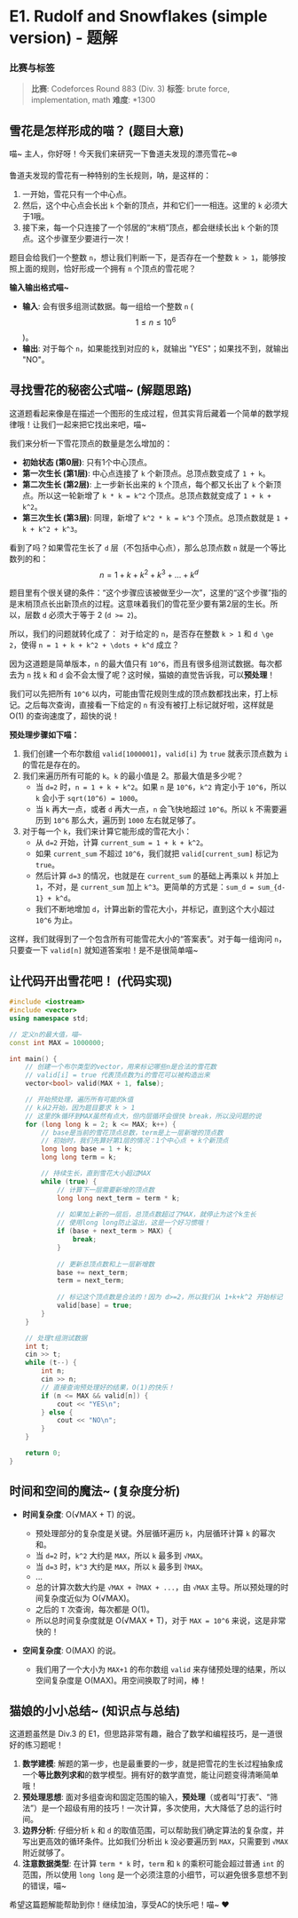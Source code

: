 # E1. Rudolf and Snowflakes (simple version) - 题解

### 比赛与标签
> **比赛**: Codeforces Round 883 (Div. 3)
> **标签**: brute force, implementation, math
> **难度**: *1300

## 雪花是怎样形成的喵？ (题目大意)
喵~ 主人，你好呀！今天我们来研究一下鲁道夫发现的漂亮雪花~❄️

鲁道夫发现的雪花有一种特别的生长规则，呐，是这样的：
1.  一开始，雪花只有一个中心点。
2.  然后，这个中心点会长出 `k` 个新的顶点，并和它们一一相连。这里的 `k` 必须大于1哦。
3.  接下来，每一个只连接了一个邻居的“末梢”顶点，都会继续长出 `k` 个新的顶点。这个步骤至少要进行一次！

题目会给我们一个整数 `n`，想让我们判断一下，是否存在一个整数 `k > 1`，能够按照上面的规则，恰好形成一个拥有 `n` 个顶点的雪花呢？

**输入输出格式喵~**
- **输入**: 会有很多组测试数据。每一组给一个整数 `n` ($$1 \le n \le 10^6$$)。
- **输出**: 对于每个 `n`，如果能找到对应的 `k`，就输出 "YES"；如果找不到，就输出 "NO"。

## 寻找雪花的秘密公式喵~ (解题思路)
这道题看起来像是在描述一个图形的生成过程，但其实背后藏着一个简单的数学规律哦！让我们一起来把它找出来吧，喵~

我们来分析一下雪花顶点的数量是怎么增加的：
- **初始状态 (第0层)**: 只有1个中心顶点。
- **第一次生长 (第1层)**: 中心点连接了 `k` 个新顶点。总顶点数变成了 `1 + k`。
- **第二次生长 (第2层)**: 上一步新长出来的 `k` 个顶点，每个都又长出了 `k` 个新顶点。所以这一轮新增了 `k * k = k^2` 个顶点。总顶点数就变成了 `1 + k + k^2`。
- **第三次生长 (第3层)**: 同理，新增了 `k^2 * k = k^3` 个顶点。总顶点数就是 `1 + k + k^2 + k^3`。

看到了吗？如果雪花生长了 `d` 层（不包括中心点），那么总顶点数 `n` 就是一个等比数列的和：
$$n = 1 + k + k^2 + k^3 + \dots + k^d$$

题目里有个很关键的条件：“这个步骤应该被做至少一次”，这里的“这个步骤”指的是末梢顶点长出新顶点的过程。这意味着我们的雪花至少要有第2层的生长。所以，层数 `d` 必须大于等于 2 (`d >= 2`)。

所以，我们的问题就转化成了：
对于给定的 `n`，是否存在整数 `k > 1` 和 `d \ge 2`，使得 `n = 1 + k + k^2 + \dots + k^d` 成立？

因为这道题是简单版本，`n` 的最大值只有 `10^6`，而且有很多组测试数据。每次都去为 `n` 找 `k` 和 `d` 会不会太慢了呢？这时候，猫娘的直觉告诉我，可以**预处理**！

我们可以先把所有 `10^6` 以内，可能由雪花规则生成的顶点数都找出来，打上标记。之后每次查询，直接看一下给定的 `n` 有没有被打上标记就好啦，这样就是 O(1) 的查询速度了，超快的说！

**预处理步骤如下喵：**

1.  我们创建一个布尔数组 `valid[1000001]`，`valid[i]` 为 `true` 就表示顶点数为 `i` 的雪花是存在的。
2.  我们来遍历所有可能的 `k`。`k` 的最小值是 2。那最大值是多少呢？
    - 当 `d=2` 时，`n = 1 + k + k^2`。如果 `n` 是 `10^6`，`k^2` 肯定小于 `10^6`，所以 `k` 会小于 `sqrt(10^6) = 1000`。
    - 当 `k` 再大一点，或者 `d` 再大一点，`n` 会飞快地超过 `10^6`。所以 `k` 不需要遍历到 `10^6` 那么大，遍历到 `1000` 左右就足够了。
3.  对于每一个 `k`，我们来计算它能形成的雪花大小：
    - 从 `d=2` 开始，计算 `current_sum = 1 + k + k^2`。
    - 如果 `current_sum` 不超过 `10^6`，我们就把 `valid[current_sum]` 标记为 `true`。
    - 然后计算 `d=3` 的情况，也就是在 `current_sum` 的基础上再乘以 `k` 并加上 `1`，不对，是 `current_sum` 加上 `k^3`。更简单的方式是：`sum_d = sum_{d-1} + k^d`。
    - 我们不断地增加 `d`，计算出新的雪花大小，并标记，直到这个大小超过 `10^6` 为止。

这样，我们就得到了一个包含所有可能雪花大小的“答案表”。对于每一组询问 `n`，只要查一下 `valid[n]` 就知道答案啦！是不是很简单喵~

## 让代码开出雪花吧！ (代码实现)
```cpp
#include <iostream>
#include <vector>
using namespace std;

// 定义n的最大值，喵~
const int MAX = 1000000;

int main() {
    // 创建一个布尔类型的vector，用来标记哪些n是合法的雪花数
    // valid[i] = true 代表顶点数为i的雪花可以被构造出来
    vector<bool> valid(MAX + 1, false);

    // 开始预处理，遍历所有可能的k值
    // k从2开始，因为题目要求 k > 1
    // 这里的k循环到MAX虽然有点大，但内层循环会很快 break，所以没问题的说
    for (long long k = 2; k <= MAX; k++) {
        // base是当前的雪花顶点总数，term是上一层新增的顶点数
        // 初始时，我们先算好第1层的情况：1个中心点 + k个新顶点
        long long base = 1 + k;
        long long term = k;

        // 持续生长，直到雪花大小超过MAX
        while (true) {
            // 计算下一层需要新增的顶点数
            long long next_term = term * k;
            
            // 如果加上新的一层后，总顶点数超过了MAX，就停止为这个k生长
            // 使用long long防止溢出，这是一个好习惯哦！
            if (base + next_term > MAX) {
                break;
            }
            
            // 更新总顶点数和上一层新增数
            base += next_term;
            term = next_term;
            
            // 标记这个顶点数是合法的！因为 d>=2，所以我们从 1+k+k^2 开始标记
            valid[base] = true;
        }
    }

    // 处理t组测试数据
    int t;
    cin >> t;
    while (t--) {
        int n;
        cin >> n;
        // 直接查询预处理好的结果，O(1)的快乐！
        if (n <= MAX && valid[n]) {
            cout << "YES\n";
        } else {
            cout << "NO\n";
        }
    }

    return 0;
}
```

## 时间和空间的魔法~ (复杂度分析)
- **时间复杂度**: O(√MAX + T) 的说。
  - 预处理部分的复杂度是关键。外层循环遍历 `k`，内层循环计算 `k` 的幂次和。
  - 当 `d=2` 时，`k^2` 大约是 `MAX`，所以 `k` 最多到 `√MAX`。
  - 当 `d=3` 时，`k^3` 大约是 `MAX`，所以 `k` 最多到 `∛MAX`。
  - ...
  - 总的计算次数大约是 `√MAX + ∛MAX + ...`，由 `√MAX` 主导。所以预处理的时间复杂度近似为 O(√MAX)。
  - 之后的 `T` 次查询，每次都是 O(1)。
  - 所以总时间复杂度就是 O(√MAX + T)，对于 `MAX = 10^6` 来说，这是非常快的！

- **空间复杂度**: O(MAX) 的说。
  - 我们用了一个大小为 `MAX+1` 的布尔数组 `valid` 来存储预处理的结果，所以空间复杂度是 O(MAX)。用空间换取了时间，棒！

## 猫娘的小小总结~ (知识点与总结)
这道题虽然是 Div.3 的 E1，但思路非常有趣，融合了数学和编程技巧，是一道很好的练习题呢！

1.  **数学建模**: 解题的第一步，也是最重要的一步，就是把雪花的生长过程抽象成一个**等比数列求和**的数学模型。拥有好的数学直觉，能让问题变得清晰简单哦！
2.  **预处理思想**: 面对多组查询和固定范围的输入，**预处理**（或者叫“打表”、“筛法”）是一个超级有用的技巧！一次计算，多次使用，大大降低了总的运行时间。
3.  **边界分析**: 仔细分析 `k` 和 `d` 的取值范围，可以帮助我们确定算法的复杂度，并写出更高效的循环条件。比如我们分析出 `k` 没必要遍历到 `MAX`，只需要到 `√MAX` 附近就够了。
4.  **注意数据类型**: 在计算 `term * k` 时，`term` 和 `k` 的乘积可能会超过普通 `int` 的范围，所以使用 `long long` 是一个必须注意的小细节，可以避免很多意想不到的错误，喵~

希望这篇题解能帮助到你！继续加油，享受AC的快乐吧！喵~ ❤️